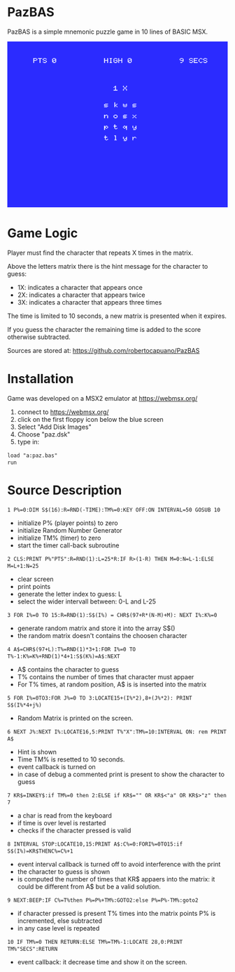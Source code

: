 # PazBAS
PazBAS is a simple mnemonic puzzle game in 10 lines of BASIC MSX.

![screenshot](screenshot.png)

# Game Logic
Player must find the character that repeats X times in the matrix.

Above the letters matrix there is the hint message for the character to guess:
- 1X: indicates a character that appears once
- 2X: indicates a character that appears twice
- 3X: indicates a character that appears three times

The time is limited to 10 seconds, a new matrix is presented when it expires.

If you guess the character the remaining time is added to the score otherwise subtracted.

Sources are stored at: https://github.com/robertocapuano/PazBAS

# Installation
Game was developed on a MSX2 emulator at https://webmsx.org/
1. connect to https://webmsx.org/
2. click on the first floppy icon below the blue screen
3. Select "Add Disk Images"
4. Choose "paz.dsk"
5. type in:
```
load "a:paz.bas"
run
```

# Source Description

```
1 P%=0:DIM S$(16):R=RND(-TIME):TM%=0:KEY OFF:ON INTERVAL=50 GOSUB 10
```
- initialize P% (player points) to zero
- initialize Random Number Generator
- initialize TM% (timer) to zero
- start the timer call-back subroutine


```
2 CLS:PRINT P%"PTS":R=RND(1):L=25*R:IF R>(1-R) THEN M=0:N=L-1:ELSE M=L+1:N=25
```
- clear screen
- print points
- generate the letter index to guess: L
- select the wider intervall between: 0-L and L-25


```
3 FOR I%=0 TO 15:R=RND(1):S$(I%) = CHR$(97+R*(N-M)+M): NEXT I%:K%=0
```
- generate random matrix and store it into the array S$()
- the random matrix doesn't contains the choosen character


```
4 A$=CHR$(97+L):T%=RND(1)*3+1:FOR I%=0 TO T%-1:K%=K%+RND(1)*4+1:S$(K%)=A$:NEXT
```
- A$ contains the character to guess
- T% contains the number of times that character must appaer
- For T% times, at random position, A$ is is inserted into the matrix 


```
5 FOR I%=0TO3:FOR J%=0 TO 3:LOCATE15+(I%*2),8+(J%*2): PRINT S$(I%*4+j%)
```
- Random Matrix is printed on the screen.


```
6 NEXT J%:NEXT I%:LOCATE16,5:PRINT T%"X":TM%=10:INTERVAL ON: rem PRINT A$
```
- Hint is shown
- Time TM% is resetted to 10 seconds.
- event callback is turned on
- in case of debug a commented print is present to show the character to guess


```
7 KR$=INKEY$:if TM%=0 then 2:ELSE if KR$="" OR KR$<"a" OR KR$>"z" then 7
```
- a char is read from the keyboard
- if time is over level is restarted
- checks if the character pressed is valid


```
8 INTERVAL STOP:LOCATE10,15:PRINT A$:C%=0:FORI%=0TO15:if S$(I%)=KR$THENC%=C%+1
```
- event interval callback is turned off to avoid interference with the print
- the character to guess is shown
- is computed the number of times that KR$ appaers into the matrix: it could be
different from A$ but be a valid solution.

```
9 NEXT:BEEP:IF C%=T%then P%=P%+TM%:GOTO2:else P%=P%-TM%:goto2
```
- if character pressed is present T% times into the matrix points P% is incremented, 
else subtracted
- in any case level is repeated

```
10 IF TM%=0 THEN RETURN:ELSE TM%=TM%-1:LOCATE 28,0:PRINT TM%"SECS":RETURN
```
- event callback: it decrease time and show it on the screen.

